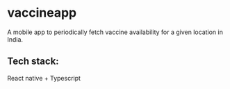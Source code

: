 # vaccineapp
A mobile app to periodically fetch vaccine availability for a given location in India.

## Tech stack:

React native + Typescript
